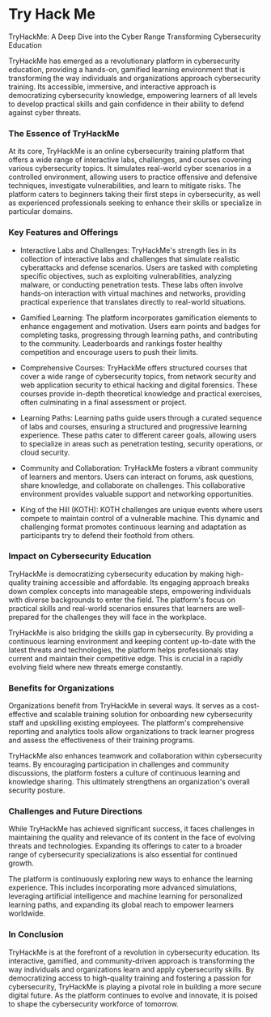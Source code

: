 
# Try Hack Me
 
TryHackMe: A Deep Dive into the Cyber Range Transforming Cybersecurity Education

TryHackMe has emerged as a revolutionary platform in cybersecurity education, providing a hands-on, gamified learning environment that is transforming the way individuals and organizations approach cybersecurity training. Its accessible, immersive, and interactive approach is democratizing cybersecurity knowledge, empowering learners of all levels to develop practical skills and gain confidence in their ability to defend against cyber threats.

### The Essence of TryHackMe

At its core, TryHackMe is an online cybersecurity training platform that offers a wide range of interactive labs, challenges, and courses covering various cybersecurity topics. It simulates real-world cyber scenarios in a controlled environment, allowing users to practice offensive and defensive techniques, investigate vulnerabilities, and learn to mitigate risks. The platform caters to beginners taking their first steps in cybersecurity, as well as experienced professionals seeking to enhance their skills or specialize in particular domains.

### Key Features and Offerings

- Interactive Labs and Challenges: TryHackMe's strength lies in its collection of interactive labs and challenges that simulate realistic cyberattacks and defense scenarios. Users are tasked with completing specific objectives, such as exploiting vulnerabilities, analyzing malware, or conducting penetration tests. These labs often involve hands-on interaction with virtual machines and networks, providing practical experience that translates directly to real-world situations.

- Gamified Learning: The platform incorporates gamification elements to enhance engagement and motivation. Users earn points and badges for completing tasks, progressing through learning paths, and contributing to the community. Leaderboards and rankings foster healthy competition and encourage users to push their limits.

- Comprehensive Courses: TryHackMe offers structured courses that cover a wide range of cybersecurity topics, from network security and web application security to ethical hacking and digital forensics. These courses provide in-depth theoretical knowledge and practical exercises, often culminating in a final assessment or project.

- Learning Paths: Learning paths guide users through a curated sequence of labs and courses, ensuring a structured and progressive learning experience. These paths cater to different career goals, allowing users to specialize in areas such as penetration testing, security operations, or cloud security.

- Community and Collaboration: TryHackMe fosters a vibrant community of learners and mentors. Users can interact on forums, ask questions, share knowledge, and collaborate on challenges. This collaborative environment provides valuable support and networking opportunities.

- King of the Hill (KOTH): KOTH challenges are unique events where users compete to maintain control of a vulnerable machine. This dynamic and challenging format promotes continuous learning and adaptation as participants try to defend their foothold from others.

### Impact on Cybersecurity Education

TryHackMe is democratizing cybersecurity education by making high-quality training accessible and affordable. Its engaging approach breaks down complex concepts into manageable steps, empowering individuals with diverse backgrounds to enter the field. The platform's focus on practical skills and real-world scenarios ensures that learners are well-prepared for the challenges they will face in the workplace.

TryHackMe is also bridging the skills gap in cybersecurity. By providing a continuous learning environment and keeping content up-to-date with the latest threats and technologies, the platform helps professionals stay current and maintain their competitive edge. This is crucial in a rapidly evolving field where new threats emerge constantly.

### Benefits for Organizations

Organizations benefit from TryHackMe in several ways. It serves as a cost-effective and scalable training solution for onboarding new cybersecurity staff and upskilling existing employees. The platform's comprehensive reporting and analytics tools allow organizations to track learner progress and assess the effectiveness of their training programs.

TryHackMe also enhances teamwork and collaboration within cybersecurity teams. By encouraging participation in challenges and community discussions, the platform fosters a culture of continuous learning and knowledge sharing. This ultimately strengthens an organization's overall security posture.

### Challenges and Future Directions

While TryHackMe has achieved significant success, it faces challenges in maintaining the quality and relevance of its content in the face of evolving threats and technologies. Expanding its offerings to cater to a broader range of cybersecurity specializations is also essential for continued growth.

The platform is continuously exploring new ways to enhance the learning experience. This includes incorporating more advanced simulations, leveraging artificial intelligence and machine learning for personalized learning paths, and expanding its global reach to empower learners worldwide.

### In Conclusion

TryHackMe is at the forefront of a revolution in cybersecurity education. Its interactive, gamified, and community-driven approach is transforming the way individuals and organizations learn and apply cybersecurity skills. By democratizing access to high-quality training and fostering a passion for cybersecurity, TryHackMe is playing a pivotal role in building a more secure digital future. As the platform continues to evolve and innovate, it is poised to shape the cybersecurity workforce of tomorrow.
